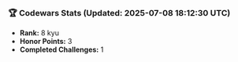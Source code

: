 ### 🏆 Codewars Stats (Updated: 2025-07-08 18:12:30 UTC)

- **Rank:** 8 kyu
- **Honor Points:** 3
- **Completed Challenges:** 1
